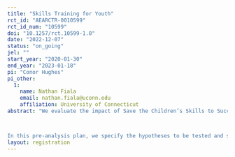 ```yaml
---
title: "Skills Training for Youth"
rct_id: "AEARCTR-0010599"
rct_id_num: "10599"
doi: "10.1257/rct.10599-1.0"
date: "2022-12-07"
status: "on_going"
jel: ""
start_year: "2020-01-30"
end_year: "2023-01-18"
pi: "Conor Hughes"
pi_other:
  1:
    name: Nathan Fiala
    email: nathan.fiala@uconn.edu
    affiliation: University of Connecticut
abstract: "We evaluate the impact of Save the Children’s Skills to Succeed (S2S) program on youth (ages 15-24) who have dropped out of school. This pre-analysis plan outlines the hypotheses to be tested and specifications to be used in the analysis of the impact of the S2S program in the slums of Dhaka, Bangladesh. This plan was completed before conducting any analysis using the endline data and can thus serve as a useful reference in evaluating the results of the study.

In this pre-analysis plan, we specify the hypotheses to be tested and specifications to be used for analysis of the in-person endline survey. This survey will take place in Dhaka between July and September 2022. Using this endline survey data, we estimate the effect of the S2S program on the participants’ labor market outcomes, sense of agency, motivation and transferable life skills, among others. The randomization structure of the program treatment allows us to causally identify these effects. In addition to these direct effects, the study examines potential wider labor market effects, and spillovers within the participants’ households. The study also incorporates a component meant to promote gender parity meant to improve gender equality in the workforce."
layout: registration
---
```


